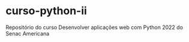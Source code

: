 # curso-python-ii
 Repositório do curso Desenvolver aplicações web com Python 2022 do Senac Americana
